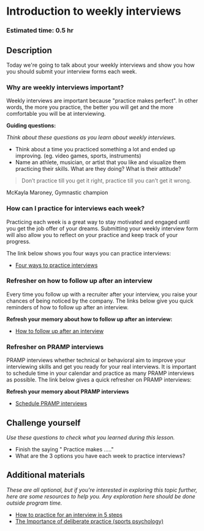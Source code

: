 # Introduction to weekly interviews

### Estimated time: 0.5 hr

## Description

Today we're going to talk about your weekly interviews and show you how you should submit your interview forms each week.

### Why are weekly interviews important?

Weekly interviews are important because "practice makes perfect". In other words, the more you practice, the better you will get and the more comfortable you will be at interviewing.

**Guiding questions:**

_Think about these questions as you learn about weekly interviews._

- Think about a time you practiced something a lot and ended up improving. (eg. video games, sports, instruments)
- Name an athlete, musician, or artist that you like and visualize them practicing their skills. What are they doing? What is their attitude?

> Don’t practice till you get it right, practice till you can’t get it wrong.

McKayla Maroney, Gymnastic champion

### How can I practice for interviews each week?

Practicing each week is a great way to stay motivated and engaged until you get the job offer of your dreams. Submitting your weekly interview form will also allow you to reflect on your practice and keep track of your progress.

The link below shows you four ways you can practice interviews:

- [Four ways to practice interviews](https://github.com/matovu-farid/curriculum-professional-skills/blob/main/job-search/three-ways-to-practice-interviews.md)

### Refresher on how to follow up after an interview

Every time you follow up with a recruiter after your interview, you raise your chances of being noticed by the company. The links below give you quick reminders of how to follow up after an interview.

**Refresh your memory about how to follow up after an interview:**

- [How to follow up after an interview](https://github.com/matovu-farid/curriculum-professional-skills/blob/main/interview-prep/how-to-follow-up-after-an-interview.md)

### Refresher on PRAMP interviews

PRAMP interviews whether technical or behavioral aim to improve your interviewing skills and get you ready for your real interviews. It is important to schedule time in your calendar and practice as many PRAMP interviews as possible. The link below gives a quick refresher on PRAMP interviews:

**Refresh your memory about PRAMP interviews**

- [Schedule PRAMP interviews](https://github.com/matovu-farid/curriculum-professional-skills/blob/main/imposter-syndrome/schedule-first-two-pramp-interviews.md)

## Challenge yourself

_Use these questions to check what you learned during this lesson._

- Finish the saying " Practice makes ....."
- What are the 3 options you have each week to practice interviews?

## Additional materials

_These are all optional, but if you're interested in exploring this topic further, here are some resources to help you. Any exploration here should be done outside program time._

- [How to practice for an interview in 5 steps](https://www.glassdoor.com/blog/how-to-practive-for-an-interview/)
- [The Importance of deliberate practice (sports psychology)](https://www.premiersportpsychology.com/sport-psychology/the-importance-of-deliberate-practice/)

